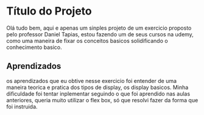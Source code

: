 
# Título do Projeto

Olá tudo bem, aqui e apenas um sinples projeto de um exercicio proposto pelo professor Daniel Tapias, estou fazendo um de seus cursos na udemy, como uma maneira de fixar os conceitos basicos solidificando o conhecimento basico.



## Aprendizados

os aprendizados que eu obtive nesse exercicio foi entender de uma maneira teorica e pratica dos tipos de display, os display basicos. Minha dificuldade foi tentar inplementar seguindo o que foi aprendido nas aulas anteriores, queria muito utilizar o flex box, só que resolvi fazer da forma que foi instruida.
